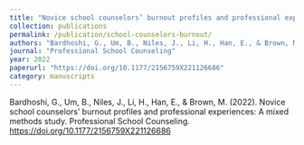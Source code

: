 ```yaml
---
title: "Novice school counselors’ burnout profiles and professional experiences: A mixed methods study"
collection: publications
permalink: /publication/school-counselors-burnout/
authors: "Bardhoshi, G., Um, B., Niles, J., Li, H., Han, E., & Brown, M."
journal: "Professional School Counseling"
year: 2022
paperurl: "https://doi.org/10.1177/2156759X221126686"
category: manuscripts
---
```


Bardhoshi, G., Um, B., Niles, J., Li, H., Han, E., & Brown, M. (2022). Novice school counselors’ burnout profiles and professional experiences: A mixed methods study. Professional School Counseling. https://doi.org/10.1177/2156759X221126686
